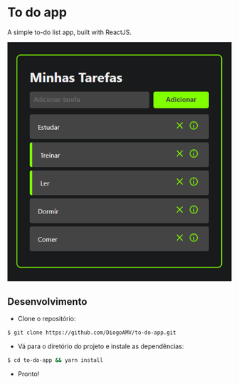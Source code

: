 # To do app

A simple to-do list app, built with ReactJS.

![todoapp](preview.png)

## Desenvolvimento

- Clone o repositório:

```bash
$ git clone https://github.com/DiogoAMV/to-do-app.git
```

- Vá para o diretório do projeto e instale as dependências:

```bash
$ cd to-do-app && yarn install
```

- Pronto!
